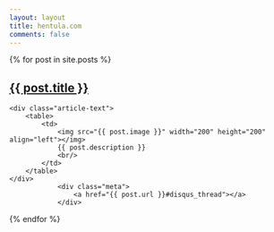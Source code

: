 ```yaml
---
layout: layout
title: hentula.com
comments: false
---
```


<div class="related">
  {% for post in site.posts %}
  <div class=" post-excerpt">
	<h2 class="title">
		<a href="{{ post.url }}">{{ post.title }}</a> 
	</h2>

	<div class="article-text">
		<table>
			<td>
				<img src="{{ post.image }}" width="200" height="200" align="left"></img>
				{{ post.description }}
				<br/>
			</td>
 		</table>
	</div>
				<div class="meta">
					<a href="{{ post.url }}#disqus_thread"></a>
				</div>
  </div>
  {% endfor %}
</div>
